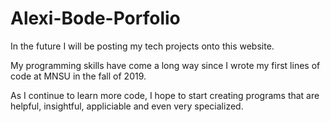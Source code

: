 # Alexi-Bode-Porfolio

In the future I will be posting my tech projects onto this website.

My programming skills have come a long way since I wrote my first lines of code at MNSU in the fall of 2019.

As I continue to learn more code, I hope to start creating programs that are helpful, insightful, appliciable and even very specialized.

